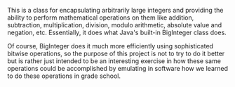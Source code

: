 This is a class for encapsulating arbitrarily large integers and providing the ability to perform 
mathematical operations on them like addition, subtraction, multiplication, division, modulo arithmetic, 
absolute value and negation, etc. Essentially, it does what Java's built-in BigInteger class does.  

Of course, BigInteger does it much more efficiently using sophisticated bitwise operations, so the purpose of this 
project is not to try to do it better but is rather just intended to be an interesting exercise in how these same 
operations could be accomplished by emulating in software how we learned to do these operations in grade school.  


